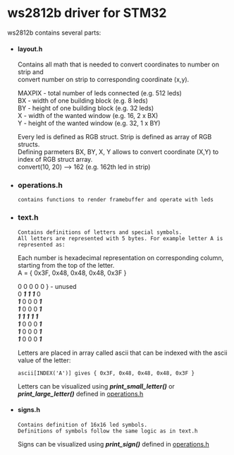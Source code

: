 # ws2812b driver for STM32

ws2812b contains several parts:
   - #### layout.h
        Contains all math that is needed to convert coordinates to number on strip and  
        convert number on strip to corresponding coordinate (x,y).  
        
        MAXPIX - total number of leds connected (e.g. 512 leds)  
        BX - width of one building block (e.g. 8 leds)  
        BY - height of one building block (e.g. 32 leds)  
        X - width of the wanted window (e.g. 16, 2 x BX)  
        Y - height of the wanted window (e.g. 32, 1 x BY)  
        
      Every led is defined as RGB struct. Strip is defined as array of RGB structs.  
      Defining parmeters BX, BY, X, Y allows to convert coordinate (X,Y) to index of RGB struct array.  
      convert(10, 20) --> 162 (e.g. 162th led in strip)  
    
  - ### operations.h
        contains functions to render framebuffer and operate with leds
  - ### text.h
        Contains definitions of letters and special symbols.  
        All letters are represented with 5 bytes. For example letter A is represented as:  
    Each number is hexadecimal representation on corresponding column, starting from the top of the letter.  
    A = { 0x3F, 0x48, 0x48, 0x48, 0x3F }
    
    0 0 0 0 0  } - unused  
    0 ***1*** ***1*** ***1*** 0  
    ***1*** 0 0 0 ***1***  
    ***1*** 0 0 0 ***1***  
    ***1*** ***1*** ***1*** ***1*** ***1***  
    ***1*** 0 0 0 ***1***  
    ***1*** 0 0 0 ***1***  
    ***1*** 0 0 0 ***1***  

    Letters are placed in array called ascii that can be indexed with the       ascii value of the letter:
    ```
    ascii[INDEX('A')] gives { 0x3F, 0x48, 0x48, 0x48, 0x3F }
    ```
    Letters can be visualized using ***print_small_letter()*** or ***print_large_letter()*** defined in [operations.h](operations.h)

  - #### signs.h
        Contains definition of 16x16 led symbols.  
        Definitions of symbols follow the same logic as in text.h

    Signs can be visualized using ***print_sign()*** defined in [operations.h](operations.h)
